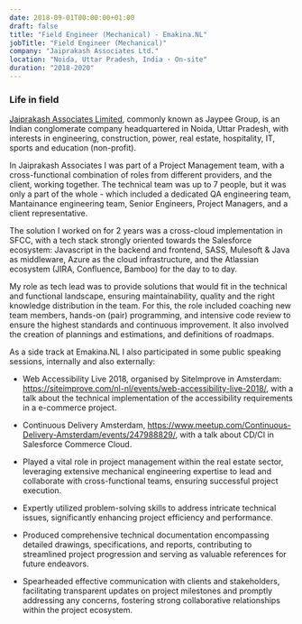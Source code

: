 ```yaml
---
date: 2018-09-01T00:00:00+01:00
draft: false
title: "Field Engineer (Mechanical) - Emakina.NL"
jobTitle: "Field Engineer (Mechanical)"
company: "Jaiprakash Associates Ltd."
location: "Noida, Uttar Pradesh, India · On-site"
duration: "2018-2020"
---
```

### Life in field

[Jaiprakash Associates Limited](https://www.jalindia.com/), commonly known as Jaypee Group, is an Indian conglomerate company headquartered in Noida, Uttar Pradesh, with interests in engineering, construction, power, real estate, hospitality, IT, sports and education (non-profit).

In Jaiprakash Associates I was part of a Project Management team, with a cross-functional combination of roles from different providers, and the client, working together. The technical team was up to 7 people, but it was only a part of the whole - which included a dedicated QA engineering team, Mantainance engineering team, Senior Engineers, Project Managers, and a client representative.

The solution I worked on for 2 years was a cross-cloud implementation in SFCC, with a tech stack strongly oriented towards the Salesforce ecosystem: Javascript in the backend and frontend, SASS, Mulesoft & Java as middleware, Azure as the cloud infrastructure, and the Atlassian ecosystem (JIRA, Confluence, Bamboo) for the day to to day.

My role as tech lead was to provide solutions that would fit in the technical and functional landscape, ensuring maintainability, quality and the right knowledge distribution in the team. For this, the role included coaching new team members, hands-on (pair) programming, and intensive code review to ensure the highest standards and continuous improvement. It also involved the creation of plannings and estimations, and definitions of roadmaps.

As a side track at Emakina.NL I also participated in some public speaking sessions, internally and also externally:
- Web Accessibility Live 2018, organised by SiteImprove in Amsterdam: https://siteimprove.com/nl-nl/events/web-accessibility-live-2018/, with a talk about the technical implementation of the accessibility requirements in a e-commerce project.
- Continuous Delivery Amsterdam, https://www.meetup.com/Continuous-Delivery-Amsterdam/events/247988829/, with a talk about CD/CI in Salesforce Commerce Cloud.

- Played a vital role in project management within the real estate sector, leveraging extensive mechanical engineering expertise to lead and collaborate with cross-functional teams, ensuring successful project execution.
- Expertly utilized problem-solving skills to address intricate technical issues, significantly enhancing project efficiency and performance.
- Produced comprehensive technical documentation encompassing detailed drawings, specifications, and reports, contributing to streamlined project progression and serving as valuable references for future endeavors.
- Spearheaded effective communication with clients and stakeholders, facilitating transparent updates on project milestones and promptly addressing any concerns, fostering strong collaborative relationships within the project ecosystem.